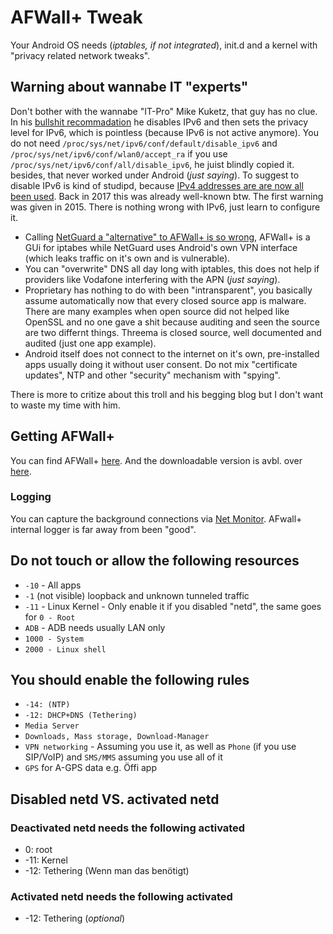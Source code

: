 # AFWall+ Tweak

Your Android OS needs (_iptables, if not integrated_), init.d and a kernel with "privacy related network tweaks". 

## Warning about wannabe IT "experts"
Don't bother with the wannabe "IT-Pro" Mike Kuketz, that guy has no clue. In his [bullshit recommadation](https://www.kuketz-blog.de/afwall-wie-ich-persoenlich-die-android-firewall-nutze/) he disables IPv6 and then sets the privacy level for IPv6, which is pointless (because IPv6 is not active anymore). You do not need `/proc/sys/net/ipv6/conf/default/disable_ipv6` and `/proc/sys/net/ipv6/conf/wlan0/accept_ra` if you use `/proc/sys/net/ipv6/conf/all/disable_ipv6`, he juist blindly copied it. besides, that never worked under Android (_just saying_). To suggest to disable IPv6 is kind of studipd, because [IPv4 addresses are are now all been used](https://www.ripe.net/publications/news/about-ripe-ncc-and-ripe/the-ripe-ncc-has-run-out-of-ipv4-addresses). Back in 2017 this was already well-known btw. The first warning was given in 2015. There is nothing wrong with IPv6, just learn to configure it.

* Calling [NetGuard a "alternative" to AFWall+ is so wrong](https://www.kuketz-blog.de/afwall-wie-ich-persoenlich-die-android-firewall-nutze/), AFWall+ is a GUi for iptabes while NetGuard uses Android's own VPN interface (which leaks traffic on it's own and is vulnerable).
* You can "overwrite" DNS all day long with iptables, this does not help if providers like Vodafone interfering with the APN (_just saying_). 
* Proprietary has nothing to do with been "intransparent", you basically assume automatically now that every closed source app is malware. There are many examples when open source did not helped like OpenSSL and no one gave a shit because auditing and seen the source are two differnt things. Threema is closed source, well documented and audited (just one app example).
* Android itself does not connect to the internet on it's own, pre-installed apps usually doing it without user consent. Do not mix "certificate updates", NTP and other "security" mechanism with "spying".

There is more to critize about this troll and his begging blog but I don't want to waste my time with him. 


## Getting AFWall+
You can find AFWall+ [here](https://github.com/ukanth/afwall). And the downloadable version is avbl. over [here](https://f-droid.org/packages/dev.ukanth.ufirewall/). 


### Logging
You can capture the background connections via [Net Monitor](https://f-droid.org/packages/org.secuso.privacyfriendlynetmonitor/). AFwall+ internal logger is far away from been "good".


## Do not touch or allow the following resources

* `-10` - All apps
* `-1` (not visible) loopback and unknown tunneled traffic
* `-11` - Linux Kernel - Only enable it if you disabled "netd", the same goes for `0 - Root`
* `ADB` - ADB needs usually LAN only
* `1000 - System`
* `2000 - Linux shell`


## You should enable the following rules

* `-14: (NTP)`
* `-12: DHCP+DNS (Tethering)`
* `Media Server`
* `Downloads, Mass storage, Download-Manager`
* `VPN networking` - Assuming you use it, as well as `Phone` (if you use SIP/VoIP) and `SMS/MMS` assuming you use all of it
* `GPS` for A-GPS data e.g. Öffi app


##  Disabled netd VS. activated netd

### Deactivated netd needs the following activated

* 0: root
* -11: Kernel
* -12: Tethering (Wenn man das benötigt)

### Activated netd needs the following activated

* -12: Tethering (_optional_)
